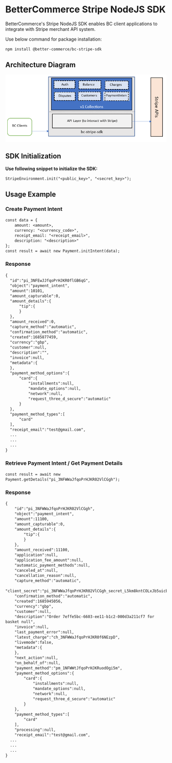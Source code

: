 # BetterCommerce Stripe NodeJS SDK

BetterCommerce's Stripe NodeJS SDK enables BC client applications to integrate with Stripe merchant API system.

Use below command for package installation:

```
npm install @better-commerce/bc-stripe-sdk
```

## Architecture Diagram

![Architecture Diagram](/assets/app-architecture.png)

## SDK Initialization

**Use following snippet to initialize the SDK:**

```
StripeEnvironment.init("<public_key>", "<secret_key>");
```

## Usage Example

### Create Payment Intent

```
const data = {
    amount: <amount>,
    currency: "<currency_code>",
    receipt_email: "<receipt_email>",
    description: "<description>"
};
const result = await new Payment.initIntent(data);
```

### Response

```
{
  "id":"pi_3NFEwJJfqoPrHJKR0flGB6qG",
  "object":"payment_intent",
  "amount":10101,
  "amount_capturable":0,
  "amount_details":{
      "tip":{
      }
  },
  "amount_received":0,
  "capture_method":"automatic",
  "confirmation_method":"automatic",
  "created":1685877459,
  "currency":"gbp",
  "customer":null,
  "description":"",
  "invoice":null,
  "metadata":{
  },
  "payment_method_options":{
      "card":{
          "installments":null,
          "mandate_options":null,
          "network":null,
          "request_three_d_secure":"automatic"
      }
  },
  "payment_method_types":[
      "card"
  ],
  "receipt_email":"test@gmail.com",
  ...
  ...
  ...
}
```

### Retrieve Payment Intent / Get Payment Details

```
const result = await new Payment.getDetails("pi_3NFWWaJfqoPrHJKR02VlCGgh");
```

### Response

```
{
    "id":"pi_3NFWWaJfqoPrHJKR02VlCGgh",
    "object":"payment_intent",
    "amount":11100,
    "amount_capturable":0,
    "amount_details":{
        "tip":{
        }
    },
    "amount_received":11100,
    "application":null,
    "application_fee_amount":null,
    "automatic_payment_methods":null,
    "canceled_at":null,
    "cancellation_reason":null,
    "capture_method":"automatic",
    "client_secret":"pi_3NFWWaJfqoPrHJKR02VlCGgh_secret_L5km8kntCOLxJb5uicbXNZLLj",
    "confirmation_method":"automatic",
    "created":1685945056,
    "currency":"gbp",
    "customer":null,
    "description":"Order 7effe5bc-6603-ee11-b1c2-000d3a211cf7 for basket null",
    "invoice":null,
    "last_payment_error":null,
    "latest_charge":"ch_3NFWWaJfqoPrHJKR0f6NEzpD",
    "livemode":false,
    "metadata":{
    },
    "next_action":null,
    "on_behalf_of":null,
    "payment_method":"pm_1NFWWtJfqoPrHJKRuodOgi5m",
    "payment_method_options":{
        "card":{
            "installments":null,
            "mandate_options":null,
            "network":null,
            "request_three_d_secure":"automatic"
        }
    },
    "payment_method_types":[
        "card"
    ],
    "processing":null,
    "receipt_email":"test@gmail.com",
  ...
  ...
  ...
}
```